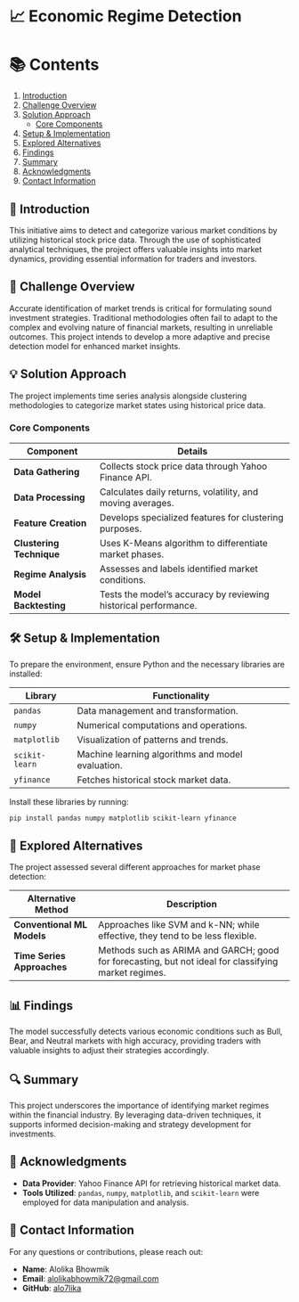 # 📈 Economic Regime Detection

# 📚 Contents

1. [Introduction](#introduction)
2. [Challenge Overview](#challenge-overview)
3. [Solution Approach](#solution-approach)
   - [Core Components](#core-components)
4. [Setup & Implementation](#setup--implementation)
5. [Explored Alternatives](#explored-alternatives)
6. [Findings](#findings)
7. [Summary](#summary)
8. [Acknowledgments](#acknowledgments)
9. [Contact Information](#contact-information)

## 📘 Introduction
This initiative aims to detect and categorize various market conditions by utilizing historical stock price data. Through the use of sophisticated analytical techniques, the project offers valuable insights into market dynamics, providing essential information for traders and investors.

## 💼 Challenge Overview
Accurate identification of market trends is critical for formulating sound investment strategies. Traditional methodologies often fail to adapt to the complex and evolving nature of financial markets, resulting in unreliable outcomes. This project intends to develop a more adaptive and precise detection model for enhanced market insights.

## 💡 Solution Approach
The project implements time series analysis alongside clustering methodologies to categorize market states using historical price data.

### Core Components

| Component                | Details                                                          |
|--------------------------|------------------------------------------------------------------|
| **Data Gathering**       | Collects stock price data through Yahoo Finance API.            |
| **Data Processing**      | Calculates daily returns, volatility, and moving averages.      |
| **Feature Creation**     | Develops specialized features for clustering purposes.           |
| **Clustering Technique** | Uses K-Means algorithm to differentiate market phases.           |
| **Regime Analysis**      | Assesses and labels identified market conditions.                |
| **Model Backtesting**    | Tests the model’s accuracy by reviewing historical performance.  |

## 🛠 Setup & Implementation
To prepare the environment, ensure Python and the necessary libraries are installed:

| Library           | Functionality                                    |
|-------------------|-------------------------------------------------|
| `pandas`          | Data management and transformation.             |
| `numpy`           | Numerical computations and operations.          |
| `matplotlib`      | Visualization of patterns and trends.           |
| `scikit-learn`    | Machine learning algorithms and model evaluation.|
| `yfinance`        | Fetches historical stock market data.           |

Install these libraries by running:
```bash
pip install pandas numpy matplotlib scikit-learn yfinance
```
## 🔧 Explored Alternatives
The project assessed several different approaches for market phase detection:

| Alternative Method          | Description                                                                  |
|----------------------------|------------------------------------------------------------------------------|
| **Conventional ML Models** | Approaches like SVM and k-NN; while effective, they tend to be less flexible.|
| **Time Series Approaches** | Methods such as ARIMA and GARCH; good for forecasting, but not ideal for classifying market regimes. |

## 📊 Findings
The model successfully detects various economic conditions such as Bull, Bear, and Neutral markets with high accuracy, providing traders with valuable insights to adjust their strategies accordingly.

## 🔍 Summary
This project underscores the importance of identifying market regimes within the financial industry. By leveraging data-driven techniques, it supports informed decision-making and strategy development for investments.

## 🙏 Acknowledgments
- **Data Provider**: Yahoo Finance API for retrieving historical market data.
- **Tools Utilized**: `pandas`, `numpy`, `matplotlib`, and `scikit-learn` were employed for data manipulation and analysis.

## 📩 Contact Information
For any questions or contributions, please reach out:

- **Name**: Alolika Bhowmik
- **Email**: [alolikabhowmik72@gmail.com](mailto:alolikabhowmik72@gmail.com)
- **GitHub**: [alo7lika](https://github.com/alo7lika)
